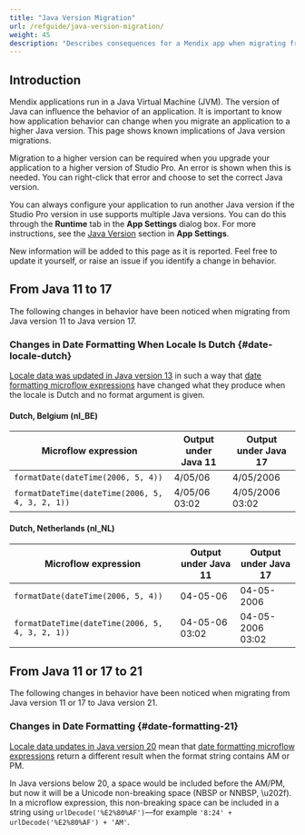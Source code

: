 ```yaml
---
title: "Java Version Migration"
url: /refguide/java-version-migration/
weight: 45
description: "Describes consequences for a Mendix app when migrating from one Java version to another."
---
```


## Introduction

Mendix applications run in a Java Virtual Machine (JVM). The version of Java can influence the behavior of an application. It is important to know how application behavior can change when you migrate an application to a higher Java version. This page shows known implications of Java version migrations.

Migration to a higher version can be required when you upgrade your application to a higher version of Studio Pro. An error is shown when this is needed. You can right-click that error and choose to set the correct Java version.  

You can always configure your application to run another Java version if the Studio Pro version in use supports multiple Java versions. You can do this through the **Runtime** tab in the **App Settings** dialog box. For more instructions, see the [Java Version](/refguide/app-settings/#java-version) section in **App Settings**.

New information will be added to this page as it is reported. Feel free to update it yourself, or raise an issue if you identify a change in behavior.

## From Java 11 to 17

The following changes in behavior have been noticed when migrating from Java version 11 to Java version 17.

### Changes in Date Formatting When Locale Is Dutch {#date-locale-dutch}

[Locale data was updated in Java version 13](https://www.oracle.com/java/technologies/javase/13-relnote-issues.html#JDK-8221432) in such a way that [date formatting microflow expressions](/refguide/parse-and-format-date-function-calls/) have changed what they produce when the locale is Dutch and no format argument is given.

#### Dutch, Belgium (nl_BE)

| Microflow expression                            | Output under Java 11 | Output under Java 17 |
| ----------------------------------------------- | -------------------- | -------------------- |
| `formatDate(dateTime(2006, 5, 4))`              | 4/05/06              | 4/05/2006            |
| `formatDateTime(dateTime(2006, 5, 4, 3, 2, 1))` | 4/05/06 03:02        | 4/05/2006 03:02      |

#### Dutch, Netherlands (nl_NL)

| Microflow expression                            | Output under Java 11 | Output under Java 17 |
| ----------------------------------------------- | -------------------- | -------------------- |
| `formatDate(dateTime(2006, 5, 4))`              | 04-05-06             | 04-05-2006           |
| `formatDateTime(dateTime(2006, 5, 4, 3, 2, 1))` | 04-05-06 03:02       | 04-05-2006 03:02     |

## From Java 11 or 17 to 21

The following changes in behavior have been noticed when migrating from Java version 11 or 17 to Java version 21.

### Changes in Date Formatting {#date-formatting-21}

[Locale data updates in Java version 20](https://www.oracle.com/java/technologies/javase/20-relnote-issues.html#JDK-8284840) mean that [date formatting microflow expressions](/refguide/parse-and-format-date-function-calls/#formatDateTime) return a different result when the format string contains AM or PM.

In Java versions below 20, a space would be included before the AM/PM, but now it will be a Unicode non-breaking space (NBSP or NNBSP, \u202f). In a microflow expression, this non-breaking space can be included in a string using `urlDecode('%E2%80%AF')`—for example `'8:24' + urlDecode('%E2%80%AF') + 'AM'`.
